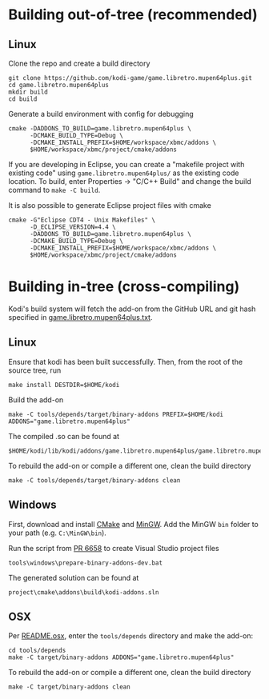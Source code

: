 # Building out-of-tree (recommended)

## Linux

Clone the repo and create a build directory

```shell
git clone https://github.com/kodi-game/game.libretro.mupen64plus.git
cd game.libretro.mupen64plus
mkdir build
cd build
```

Generate a build environment with config for debugging

```shell
cmake -DADDONS_TO_BUILD=game.libretro.mupen64plus \
      -DCMAKE_BUILD_TYPE=Debug \
      -DCMAKE_INSTALL_PREFIX=$HOME/workspace/xbmc/addons \
      $HOME/workspace/xbmc/project/cmake/addons
```

If you are developing in Eclipse, you can create a "makefile project with existing code" using `game.libretro.mupen64plus/` as the existing code location. To build, enter Properties -> "C/C++ Build" and change the build command to `make -C build`.

It is also possible to generate Eclipse project files with cmake

```shell
cmake -G"Eclipse CDT4 - Unix Makefiles" \
      -D_ECLIPSE_VERSION=4.4 \
      -DADDONS_TO_BUILD=game.libretro.mupen64plus \
      -DCMAKE_BUILD_TYPE=Debug \
      -DCMAKE_INSTALL_PREFIX=$HOME/workspace/xbmc/addons \
      $HOME/workspace/xbmc/project/cmake/addons
```

# Building in-tree (cross-compiling)

Kodi's build system will fetch the add-on from the GitHub URL and git hash specified in [game.libretro.mupen64plus.txt](https://github.com/garbear/xbmc/blob/retroplayer-15alpha2/project/cmake/addons/addons/game.libretro.mupen64plus/game.libretro.mupen64plus.txt).

## Linux

Ensure that kodi has been built successfully. Then, from the root of the source tree, run

```shell
make install DESTDIR=$HOME/kodi
```

Build the add-on

```shell
make -C tools/depends/target/binary-addons PREFIX=$HOME/kodi ADDONS="game.libretro.mupen64plus"
```

The compiled .so can be found at

```
$HOME/kodi/lib/kodi/addons/game.libretro.mupen64plus/game.libretro.mupen64plus.so
```

To rebuild the add-on or compile a different one, clean the build directory

```shell
make -C tools/depends/target/binary-addons clean
```

## Windows

First, download and install [CMake](http://www.cmake.org/download/) and [MinGW](http://www.mingw.org/). Add the MinGW `bin` folder to your path (e.g. `C:\MinGW\bin`).

Run the script from [PR 6658](https://github.com/xbmc/xbmc/pull/6658) to create Visual Studio project files

```
tools\windows\prepare-binary-addons-dev.bat
```

The generated solution can be found at

```
project\cmake\addons\build\kodi-addons.sln
```

## OSX

Per [README.osx](https://github.com/garbear/xbmc/blob/retroplayer-15alpha2/docs/README.osx), enter the `tools/depends` directory and make the add-on:

```shell
cd tools/depends
make -C target/binary-addons ADDONS="game.libretro.mupen64plus"
```

To rebuild the add-on or compile a different one, clean the build directory

```shell
make -C target/binary-addons clean
```
